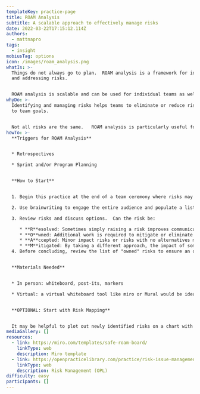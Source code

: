 ```yaml
---
templateKey: practice-page
title: ROAM Analysis
subtitle: A scalable approach to effectively manage risks
date: 2022-03-22T17:15:12.114Z
authors:
  - mattnapro
tags:
  - insight
mobiusTag: options
icon: /images/roam_analysis.png
whatIs: >-
  Things do not always go to plan.  ROAM analysis is a framework for identifying
  and addressing risks.


  ROAM analysis is scalable and can be used for individual teams as well as large programs of work.
whyDo: >-
  Identifying and managing risks helps teams to eliminate or reduce risk impact
  to team goals.  


  Not all risks are the same.   ROAM analysis is particularly useful for categorizing risks and developing a suitable action plan.
howTo: >-
  **Triggers for ROAM Analysis**


  * Retrospectives

  * Sprint and/or Program Planning


  **How to Start**


  1. Begin this practice at the end of a team ceremony where risks may be identified (ex. retrospective, sprint planning, program planning, etc.)

  2. Use brainwriting to engage the entire audience and populate a list of "risks" to the team (use affinity mapping to consolidate similar ideas.)

  3. Review risks and discuss options.  Can the risk be:

     * **R**esolved: Sometimes simply raising a risk improves communication and risks may be found to no longer exist.  
     * **O**wned: Additional work is required to mitigate or eliminate some risks.   *(These are the most important risks to identify.)*
     * **A**ccepted: Minor impact risks or risks with no alternatives may just need to be accepted.  
     * **M**itigated: By taking a different approach, the impact of some risks can be decreased.  The remaining impact is limited enough for the team to accept.
  4. Before concluding, review the list of "owned" risks to ensure an owner has been identified to follow up on how to address these risks.


  **Materials Needed**


  * In person: whiteboard, post-its, markers

  * Virtual: a virtual whiteboard tool like miro or Mural would be idea to allow for full group brainwriting


  **OPTIONAL: Start with Risk Mapping**


  It may be helpful to plot out newly identified risks on a chart with Impact and Likelihood as the main axes.  Risks with low scores should likely be accepted.  Risks with higher impact and/or likelihood should be owned or mitigated.
mediaGallery: []
resources:
  - link: https://miro.com/templates/safe-roam-board/
    linkType: web
    description: Miro template
  - link: https://openpracticelibrary.com/practice/risk-issue-management/
    linkType: web
    description: Risk Management (OPL)
difficulty: easy
participants: []
---
```

